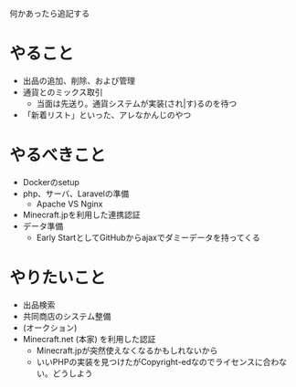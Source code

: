 何かあったら追記する
# やること
* 出品の追加、削除、および管理
* 通貨とのミックス取引
  * 当面は先送り。通貨システムが実装(され|す)るのを待つ
* 「新着リスト」といった、アレなかんじのやつ

# やるべきこと
* Dockerのsetup
* php、サーバ、Laravelの準備
  * Apache VS Nginx
* Minecraft.jpを利用した連携認証
* データ準備
  * Early StartとしてGitHubからajaxでダミーデータを持ってくる

# やりたいこと
* 出品検索
* 共同商店のシステム整備
* (オークション)
* Minecraft.net (本家) を利用した認証
  * Minecraft.jpが突然使えなくなるかもしれないから
  * いいPHPの実装を見つけたがCopyright-edなのでライセンスに合わない。どうしよう

